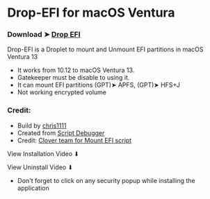 # Drop-EFI for macOS Ventura

### Download ➤ [Drop EFI]()
  
Drop-EFI is a Droplet to mount and Unmount EFI partitions in macOS Ventura 13
- It works from 10.12 to macOS Ventura 13.
- Gatekeeper must be disable to using it.
- It can mount EFI partitions (GPT)➤ APFS, (GPT)➤ HFS+J
- Not working encrypted volume

### Credit:
- Build by [chris1111](https://github.com/chris1111/)
- Created from [Script Debugger](https://latenightsw.com/)
- Credit: [Clover team for Mount EFI script](https://sourceforge.net/projects/cloverefiboot/)

View Installation Video ⬇︎


View Uninstall Video ⬇︎


- Don't forget to click on any security popup while installing the application

